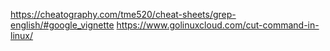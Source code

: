 https://cheatography.com/tme520/cheat-sheets/grep-english/#google_vignette
https://www.golinuxcloud.com/cut-command-in-linux/